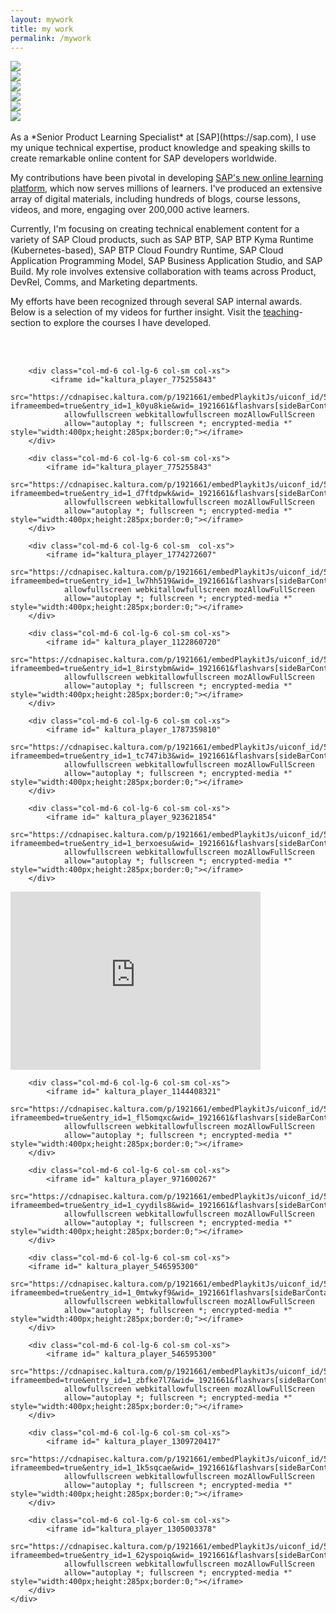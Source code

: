 ```yaml
---
layout: mywork
title: my work
permalink: /mywork
---
```


<div class="owl-carousel owl-theme">
    <div class="item">
        <img src="/assets/img/slider/1.jpeg">
    </div>
    <div class="item">
        <img src="/assets/img/slider/2.jpeg">
    </div>
    <div class="item">
        <img src="/assets/img/slider/3.jpeg">
    </div>
    <div class="item">
        <img src="/assets/img/slider/4.jpeg">
    </div>
    <div class="item">
        <img src="/assets/img/slider/5.jpeg">
    </div>
    <div class="item">
        <img src="/assets/img/slider/6.jpeg">
    </div>
</div>

<br>
As a *Senior Product Learning Specialist* at [SAP](https://sap.com), I use my unique technical expertise, product
knowledge and speaking skills to create remarkable online content for SAP developers worldwide.

My contributions have been pivotal in developing [SAP's new online learning platform](https://learning.sap.com), which
now serves millions of learners. I've produced an extensive array of digital materials, including hundreds of blogs,
course lessons, videos, and more, engaging over 200,000 active learners.

Currently, I'm focusing on creating technical enablement content for a variety of SAP Cloud products, such as SAP BTP,
SAP BTP Kyma Runtime (Kubernetes-based), SAP BTP Cloud Foundry Runtime, SAP Cloud Application Programming Model, SAP
Business Application Studio, and SAP Build. My role involves extensive collaboration with teams across Product, DevRel,
Comms, and Marketing departments.

My efforts have been recognized through several SAP internal awards. Below is a selection of my videos for further
insight. Visit the [teaching](/teaching)-section to explore the courses I have developed.

<br>
<br>

<div class="container text-center">
    <div class="row justify-content-center">

    
        <div class="col-md-6 col-lg-6 col-sm col-xs">
             <iframe id="kaltura_player_775255843"
                src="https://cdnapisec.kaltura.com/p/1921661/embedPlaykitJs/uiconf_id/54739572?iframeembed=true&entry_id=1_k0yu8kie&wid=_1921661&flashvars[sideBarContainer.plugin]=true&flashvars[sideBarContainer.position]=left&flashvars[sideBarContainer.clickToClose]=true&flashvars[chapters.plugin]=true&flashvars[chapters.layout]=vertical&flashvars[chapters.thumbnailRotator]=false&flashvars[streamSelector.plugin]=true&flashvars[EmbedPlayer.SpinnerTarget]=videoHolder&flashvars[dualScreen.plugin]=true&flashvars[hotspots.plugin]=true"
                allowfullscreen webkitallowfullscreen mozAllowFullScreen
                allow="autoplay *; fullscreen *; encrypted-media *" style="width:400px;height:285px;border:0;"></iframe>
        </div>

        <div class="col-md-6 col-lg-6 col-sm col-xs">
            <iframe id="kaltura_player_775255843"
                src="https://cdnapisec.kaltura.com/p/1921661/embedPlaykitJs/uiconf_id/54739572?iframeembed=true&entry_id=1_d7ftdpwk&wid=_1921661&flashvars[sideBarContainer.plugin]=true&flashvars[sideBarContainer.position]=left&flashvars[sideBarContainer.clickToClose]=true&flashvars[chapters.plugin]=true&flashvars[chapters.layout]=vertical&flashvars[chapters.thumbnailRotator]=false&flashvars[streamSelector.plugin]=true&flashvars[EmbedPlayer.SpinnerTarget]=videoHolder&flashvars[dualScreen.plugin]=true&flashvars[hotspots.plugin]=true"
                allowfullscreen webkitallowfullscreen mozAllowFullScreen
                allow="autoplay *; fullscreen *; encrypted-media *" style="width:400px;height:285px;border:0;"></iframe>
        </div>

        <div class="col-md-6 col-lg-6 col-sm  col-xs">
            <iframe id="kaltura_player_1774272607"
                src="https://cdnapisec.kaltura.com/p/1921661/embedPlaykitJs/uiconf_id/54739572?iframeembed=true&entry_id=1_lw7hh519&wid=_1921661&flashvars[sideBarContainer.plugin]=true&flashvars[sideBarContainer.position]=left&flashvars[sideBarContainer.clickToClose]=true&flashvars[chapters.plugin]=true&flashvars[chapters.layout]=vertical&flashvars[chapters.thumbnailRotator]=false&flashvars[streamSelector.plugin]=true&flashvars[EmbedPlayer.SpinnerTarget]=videoHolder&flashvars[dualScreen.plugin]=true&flashvars[hotspots.plugin]=true"
                allowfullscreen webkitallowfullscreen mozAllowFullScreen
                allow="autoplay *; fullscreen *; encrypted-media *" style="width:400px;height:285px;border:0;"></iframe>
        </div>

        <div class="col-md-6 col-lg-6 col-sm col-xs">
            <iframe id=" kaltura_player_1122860720"
                src="https://cdnapisec.kaltura.com/p/1921661/embedPlaykitJs/uiconf_id/54739572?iframeembed=true&entry_id=1_8irstybm&wid=_1921661&flashvars[sideBarContainer.plugin]=true&flashvars[sideBarContainer.position]=left&flashvars[sideBarContainer.clickToClose]=true&flashvars[chapters.plugin]=true&flashvars[chapters.layout]=vertical&flashvars[chapters.thumbnailRotator]=false&flashvars[streamSelector.plugin]=true&flashvars[EmbedPlayer.SpinnerTarget]=videoHolder&flashvars[dualScreen.plugin]=true&flashvars[hotspots.plugin]=true"
                allowfullscreen webkitallowfullscreen mozAllowFullScreen
                allow="autoplay *; fullscreen *; encrypted-media *" style="width:400px;height:285px;border:0;"></iframe>
        </div>

        <div class="col-md-6 col-lg-6 col-sm col-xs">
            <iframe id=" kaltura_player_1787359810"
                src="https://cdnapisec.kaltura.com/p/1921661/embedPlaykitJs/uiconf_id/54739572?iframeembed=true&entry_id=1_tc747ib3&wid=_1921661&flashvars[sideBarContainer.plugin]=true&flashvars[sideBarContainer.position]=left&flashvars[sideBarContainer.clickToClose]=true&flashvars[chapters.plugin]=true&flashvars[chapters.layout]=vertical&flashvars[chapters.thumbnailRotator]=false&flashvars[streamSelector.plugin]=true&flashvars[EmbedPlayer.SpinnerTarget]=videoHolder&flashvars[dualScreen.plugin]=true&flashvars[hotspots.plugin]=true"
                allowfullscreen webkitallowfullscreen mozAllowFullScreen
                allow="autoplay *; fullscreen *; encrypted-media *" style="width:400px;height:285px;border:0;"></iframe>
        </div>

        <div class="col-md-6 col-lg-6 col-sm col-xs">
            <iframe id=" kaltura_player_923621854"
                src="https://cdnapisec.kaltura.com/p/1921661/embedPlaykitJs/uiconf_id/54739572?iframeembed=true&entry_id=1_berxoesu&wid=_1921661&flashvars[sideBarContainer.plugin]=true&flashvars[sideBarContainer.position]=left&flashvars[sideBarContainer.clickToClose]=true&flashvars[chapters.plugin]=true&flashvars[chapters.layout]=vertical&flashvars[chapters.thumbnailRotator]=false&flashvars[streamSelector.plugin]=true&flashvars[EmbedPlayer.SpinnerTarget]=videoHolder&flashvars[dualScreen.plugin]=true&flashvars[hotspots.plugin]=true"
                allowfullscreen webkitallowfullscreen mozAllowFullScreen
                allow="autoplay *; fullscreen *; encrypted-media *" style="width:400px;height:285px;border:0;"></iframe>
        </div>

 <div class="col-md-6 col-lg-6 col-sm col-xs">
            <iframe id=" kaltura_player_1144408321"
                src="https://cdnapisec.kaltura.com/p/1921661/embedPlaykitJs/uiconf_id/54739572?iframeembed=true&entry_id=1_blntqv7x&wid=_1921661&flashvars[sideBarContainer.plugin]=true&flashvars[sideBarContainer.position]=left&flashvars[sideBarContainer.clickToClose]=true&flashvars[chapters.plugin]=true&flashvars[chapters.layout]=vertical&flashvars[chapters.thumbnailRotator]=false&flashvars[streamSelector.plugin]=true&flashvars[EmbedPlayer.SpinnerTarget]=videoHolder&flashvars[dualScreen.plugin]=true&flashvars[hotspots.plugin]=true"
                allowfullscreen webkitallowfullscreen mozAllowFullScreen
                allow="autoplay *; fullscreen *; encrypted-media *" style="width:400px;height:285px;border:0;"></iframe>
        </div>


        <div class="col-md-6 col-lg-6 col-sm col-xs">
            <iframe id=" kaltura_player_1144408321"
                src="https://cdnapisec.kaltura.com/p/1921661/embedPlaykitJs/uiconf_id/54739572?iframeembed=true&entry_id=1_fl5omqxc&wid=_1921661&flashvars[sideBarContainer.plugin]=true&flashvars[sideBarContainer.position]=left&flashvars[sideBarContainer.clickToClose]=true&flashvars[chapters.plugin]=true&flashvars[chapters.layout]=vertical&flashvars[chapters.thumbnailRotator]=false&flashvars[streamSelector.plugin]=true&flashvars[EmbedPlayer.SpinnerTarget]=videoHolder&flashvars[dualScreen.plugin]=true&flashvars[hotspots.plugin]=true"
                allowfullscreen webkitallowfullscreen mozAllowFullScreen
                allow="autoplay *; fullscreen *; encrypted-media *" style="width:400px;height:285px;border:0;"></iframe>
        </div>

        <div class="col-md-6 col-lg-6 col-sm col-xs">
            <iframe id=" kaltura_player_971600267"
                src="https://cdnapisec.kaltura.com/p/1921661/embedPlaykitJs/uiconf_id/54739572?iframeembed=true&entry_id=1_cyydils8&wid=_1921661&flashvars[sideBarContainer.plugin]=true&flashvars[sideBarContainer.position]=left&flashvars[sideBarContainer.clickToClose]=true&flashvars[chapters.plugin]=true&flashvars[chapters.layout]=vertical&flashvars[chapters.thumbnailRotator]=false&flashvars[streamSelector.plugin]=true&flashvars[EmbedPlayer.SpinnerTarget]=videoHolder&flashvars[dualScreen.plugin]=true&flashvars[hotspots.plugin]=true"
                allowfullscreen webkitallowfullscreen mozAllowFullScreen
                allow="autoplay *; fullscreen *; encrypted-media *" style="width:400px;height:285px;border:0;"></iframe>
        </div>

        <div class="col-md-6 col-lg-6 col-sm col-xs">
        <iframe id=" kaltura_player_546595300"
                src="https://cdnapisec.kaltura.com/p/1921661/embedPlaykitJs/uiconf_id/54739572?iframeembed=true&entry_id=1_0mtwkyf9&wid=_1921661flashvars[sideBarContainer.plugin]=true&flashvars[sideBarContainer.position]=left&flashvars[sideBarContainer.clickToClose]=true&flashvars[chapters.plugin]=true&flashvars[chapters.layout]=vertical&flashvars[chapters.thumbnailRotator]=false&flashvars[streamSelector.plugin]=true&flashvars[EmbedPlayer.SpinnerTarget]=videoHolder&flashvars[dualScreen.plugin]=true&flashvars[hotspots.plugin]=true"
                allowfullscreen webkitallowfullscreen mozAllowFullScreen
                allow="autoplay *; fullscreen *; encrypted-media *" style="width:400px;height:285px;border:0;"></iframe>
        </div>

        <div class="col-md-6 col-lg-6 col-sm col-xs">
            <iframe id=" kaltura_player_546595300"
                src="https://cdnapisec.kaltura.com/p/1921661/embedPlaykitJs/uiconf_id/54739572?iframeembed=true&entry_id=1_zbfke7l7&wid=_1921661&flashvars[sideBarContainer.plugin]=true&flashvars[sideBarContainer.position]=left&flashvars[sideBarContainer.clickToClose]=true&flashvars[chapters.plugin]=true&flashvars[chapters.layout]=vertical&flashvars[chapters.thumbnailRotator]=false&flashvars[streamSelector.plugin]=true&flashvars[EmbedPlayer.SpinnerTarget]=videoHolder&flashvars[dualScreen.plugin]=true&flashvars[hotspots.plugin]=true"
                allowfullscreen webkitallowfullscreen mozAllowFullScreen
                allow="autoplay *; fullscreen *; encrypted-media *" style="width:400px;height:285px;border:0;"></iframe>
        </div>

        <div class="col-md-6 col-lg-6 col-sm col-xs">
            <iframe id=" kaltura_player_1309720417"
                src="https://cdnapisec.kaltura.com/p/1921661/embedPlaykitJs/uiconf_id/54739572?iframeembed=true&entry_id=1_1k5sqcae&wid=_1921661&flashvars[sideBarContainer.plugin]=true&flashvars[sideBarContainer.position]=left&flashvars[sideBarContainer.clickToClose]=true&flashvars[chapters.plugin]=true&flashvars[chapters.layout]=vertical&flashvars[chapters.thumbnailRotator]=false&flashvars[streamSelector.plugin]=true&flashvars[EmbedPlayer.SpinnerTarget]=videoHolder&flashvars[dualScreen.plugin]=true&flashvars[hotspots.plugin]=true"
                allowfullscreen webkitallowfullscreen mozAllowFullScreen
                allow="autoplay *; fullscreen *; encrypted-media *" style="width:400px;height:285px;border:0;"></iframe>
        </div>

        <div class="col-md-6 col-lg-6 col-sm col-xs">
            <iframe id="kaltura_player_1305003378"
                src="https://cdnapisec.kaltura.com/p/1921661/embedPlaykitJs/uiconf_id/54739572?iframeembed=true&entry_id=1_62yspoiq&wid=_1921661&flashvars[sideBarContainer.plugin]=true&flashvars[sideBarContainer.position]=left&flashvars[sideBarContainer.clickToClose]=true&flashvars[chapters.plugin]=true&flashvars[chapters.layout]=vertical&flashvars[chapters.thumbnailRotator]=false&flashvars[streamSelector.plugin]=true&flashvars[EmbedPlayer.SpinnerTarget]=videoHolder&flashvars[dualScreen.plugin]=true&flashvars[hotspots.plugin]=true"
                allowfullscreen webkitallowfullscreen mozAllowFullScreen
                allow="autoplay *; fullscreen *; encrypted-media *" style="width:400px;height:285px;border:0;"></iframe>
        </div>
    </div>


</div>